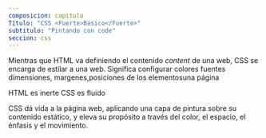 ```yaml
---
composicion: capitulo
Título: "CSS <Fuerte>Basico</Fuerte>"
subtitulo: "Pintando con code"
seccion: css
---
```


Mientras que HTML va definiendo el contenido <em>content</em> de una web, CSS se encarga de  <fuerte>estilar</fuerte> a una web. Significa configurar colores fuentes dimensiones, margenes,posiciones de los <fuerte>elementos</fuerte>una página

HTML es inerte CSS es fluido

CSS dá vida a la página web, aplicando una capa de pintura sobre su contenido estático, y eleva su propósito a través del color, el espacio, el énfasis y el movimiento.